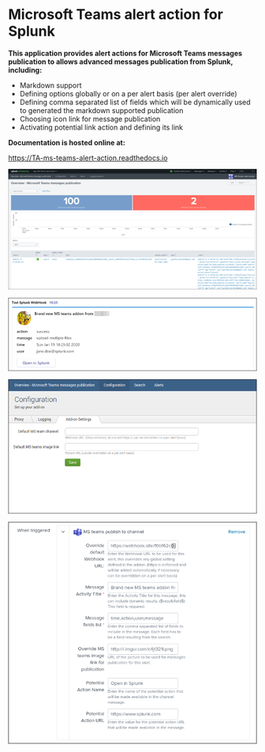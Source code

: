 # Microsoft Teams alert action for Splunk

**This application provides alert actions for Microsoft Teams messages publication to allows advanced messages publication from Splunk, including:**

- Markdown support
- Defining options globally or on a per alert basis (per alert override)
- Defining comma separated list of fields which will be dynamically used to generated the markdown supported publication
- Choosing icon link for message publication
- Activating potential link action and defining its link

**Documentation is hosted online at:**

https://TA-ms-teams-alert-action.readthedocs.io

![screenshot](./TA-ms-teams-alert-action/appserver/static/screenshot.png)

![screenshot1](./TA-ms-teams-alert-action/appserver/static/screenshot1.png)

![screenshot2](./TA-ms-teams-alert-action/appserver/static/screenshot2.png)

![screenshot3](./TA-ms-teams-alert-action/appserver/static/screenshot3.png)
